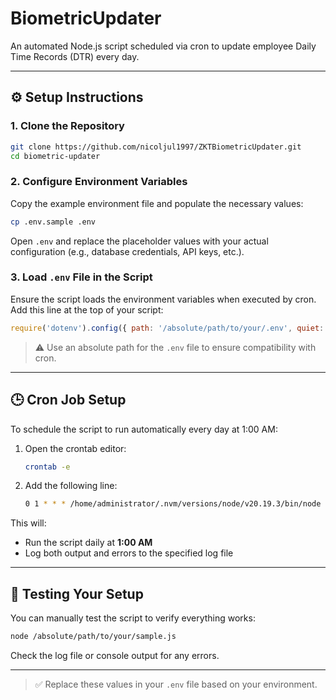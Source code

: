 # BiometricUpdater

An automated Node.js script scheduled via cron to update employee Daily Time Records (DTR) every day.

---

## ⚙️ Setup Instructions

### 1. Clone the Repository

```bash
git clone https://github.com/nicoljul1997/ZKTBiometricUpdater.git
cd biometric-updater
```

### 2. Configure Environment Variables

Copy the example environment file and populate the necessary values:

```bash
cp .env.sample .env
```

Open `.env` and replace the placeholder values with your actual configuration (e.g., database credentials, API keys, etc.).

### 3. Load `.env` File in the Script

Ensure the script loads the environment variables when executed by cron. Add this line at the top of your script:

```js
require('dotenv').config({ path: '/absolute/path/to/your/.env', quiet: true });
```

> ⚠️ Use an absolute path for the `.env` file to ensure compatibility with cron.

---

## 🕒 Cron Job Setup

To schedule the script to run automatically every day at 1:00 AM:

1. Open the crontab editor:

    ```bash
    crontab -e
    ```

2. Add the following line:

    ```bash
    0 1 * * * /home/administrator/.nvm/versions/node/v20.19.3/bin/node /absolute/path/to/your/sample.js >> /absolute/path/to/log/sample.log 2>&1
    ```

This will:
- Run the script daily at **1:00 AM**
- Log both output and errors to the specified log file

---

## 🧪 Testing Your Setup

You can manually test the script to verify everything works:

```bash
node /absolute/path/to/your/sample.js
```

Check the log file or console output for any errors.

---

> ✅ Replace these values in your `.env` file based on your environment.
